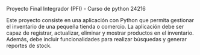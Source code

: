 Proyecto Final Integrador (PFI) - Curso de python 24216

Este proyecto consiste en una aplicación con Python 
que permita gestionar el inventario de una pequeña 
tienda o comercio. La aplicación debe ser capaz de 
registrar, actualizar, eliminar y mostrar productos 
en el inventario. Además, debe incluir funcionalidades 
para realizar búsquedas y generar reportes de stock.